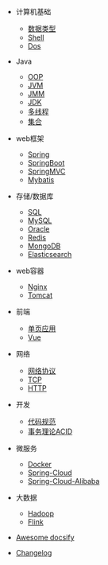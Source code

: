 - 计算机基础
  - [数据类型](contents/计算机基础-数据类型.md)
  - [Shell](contents/计算机基础-Shell.md)
  - [Dos](contents/计算机基础-dos.md)

- Java
  - [OOP](contents/Java-OOP.md)
  - [JVM](contents/Java-JVM.md)
  - [JMM](contents/Java-JMM.md)
  - [JDK](contents/Java-JDK.md)
  - [多线程](contents/Java-多线程.md)
  - [集合](contents/Java-集合.md)
  
- web框架
  - [Spring](contents/web框架-Spring.md)
  - [SpringBoot](contents/web框架-SpringBoot.md)
  - [SpringMVC](contents/web框架-SpringMVC.md)
  - [Mybatis](contents/web框架-Mybatis.md)

- 存储/数据库
  - [SQL](contents/存储-SQL.md)
  - [MySQL](contents/存储-MySQL.md)
  - [Oracle](contents/存储-Oracle.md)
  - [Redis](contents/存储-Redis.md)
  - [MongoDB](contents/存储-MongoDB.md)
  - [Elasticsearch](contents/存储-Elasticsearch.md)

- web容器
  - [Nginx](contents/web容器-Nginx.md)
  - [Tomcat](contents/web容器-Tomcat.md)
  
- 前端
  - [单页应用](contents/前端-单页应用.md)
  - [Vue](contents/前端-Vue.md)
  
- 网络
  - [网络协议](contents/网络-网络协议.md)
  - [TCP](contents/网络-TCP.md)
  - [HTTP](contents/网络-HTTP.md)

- 开发
  - [代码规范](contents/计算机基础-Shell.md)
  - [事务理论ACID](contents/计算机基础-dos.md)
  
- 微服务
  - [Docker](contents/微服务-Docker.md)
  - [Spring-Cloud](contents/微服务-Spring-Cloud.md)
  - [Spring-Cloud-Alibaba](contents/微服务-Spring-Cloud-Alibaba.md)
  
- 大数据
  - [Hadoop](contents/大数据-Hadoop.md)
  - [Flink](configuration.md)

- [Awesome docsify](subdir/quickstart.md)
- [Changelog](none.md)

